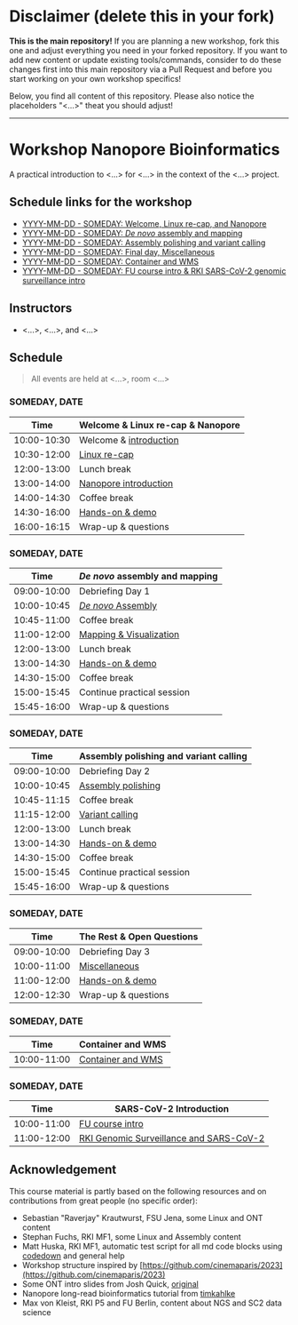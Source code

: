 # Disclaimer (delete this in your fork)

**This is the main repository!** If you are planning a new workshop, fork this one and adjust everything you need in your forked repository. If you want to add new content or update existing tools/commands, consider to do these changes first into this main repository via a Pull Request and before you start working on your own workshop specifics!

Below, you find all content of this repository. Please also notice the placeholders "<...>" theat you should adjust!

---

# Workshop Nanopore Bioinformatics

A practical introduction to <...> for <...> in the context of the <...> project.

## Schedule links for the workshop

* [YYYY-MM-DD - SOMEDAY: Welcome, Linux re-cap, and Nanopore](#0)  
* [YYYY-MM-DD - SOMEDAY: _De novo_ assembly and mapping](#1)  
* [YYYY-MM-DD - SOMEDAY: Assembly polishing and variant calling](#2)  
* [YYYY-MM-DD - SOMEDAY: Final day, Miscellaneous](#3)  
* [YYYY-MM-DD - SOMEDAY: Container and WMS](#4)  
* [YYYY-MM-DD - SOMEDAY: FU course intro & RKI SARS-CoV-2 genomic surveillance intro](#5)  

## Instructors

* <...>, <...>, and <...>

## Schedule

> All events are held at <...>, room <...>

### <a name="0"></a> SOMEDAY, DATE
| Time        | Welcome & Linux re-cap & Nanopore |
| --          | --               |
| 10:00-10:30 | Welcome & [introduction](day-welcome-linux-nanopore/general.md) |
| 10:30-12:00 | [Linux re-cap](day-welcome-linux-nanopore/linux.md) |
| 12:00-13:00 | Lunch break |
| 13:00-14:00 | [Nanopore introduction](day-welcome-linux-nanopore/nanopore.md) |
| 14:00-14:30 | Coffee break |
| 14:30-16:00 | [Hands-on & demo](day-welcome-linux-nanopore/hands-on.md) |
| 16:00-16:15 | Wrap-up & questions |

### <a name="1"></a> SOMEDAY, DATE
| Time        | _De novo_ assembly and mapping |
| --          | --               |
| 09:00-10:00 | Debriefing Day 1 |
| 10:00-10:45 | [_De novo_ Assembly](day-assembly-mapping/assembly.md) |
| 10:45-11:00 | Coffee break |
| 11:00-12:00 | [Mapping & Visualization](day-assembly-mapping/mapping.md) |
| 12:00-13:00 | Lunch break |
| 13:00-14:30 | [Hands-on & demo](day-assembly-mapping/hands-on.md) |
| 14:30-15:00 | Coffee break |
| 15:00-15:45 | Continue practical session |
| 15:45-16:00 | Wrap-up & questions |

### <a name="2"></a> SOMEDAY, DATE
| Time        | Assembly polishing and variant calling |
| --          | --               |
| 09:00-10:00 | Debriefing Day 2 |
| 10:00-10:45 | [Assembly polishing](day-polishing-variant-calling/polishing.md) |
| 10:45-11:15 | Coffee break |
| 11:15-12:00 | [Variant calling](day-polishing-variant-calling/variant-calling.md) |
| 12:00-13:00 | Lunch break |
| 13:00-14:30 | [Hands-on & demo](day-polishing-variant-calling/hands-on.md) |
| 14:30-15:00 | Coffee break |
| 15:00-15:45 | Continue practical session |
| 15:45-16:00 | Wrap-up & questions |

### <a name="3"></a> SOMEDAY, DATE
| Time        | The Rest & Open Questions |
| --          | --               |
| 09:00-10:00 | Debriefing Day 3 |
| 10:00-11:00 | [Miscellaneous](day-misc/README.md) |
| 11:00-12:00 | [Hands-on & demo](day-misc/hands-on.md) |
| 12:00-12:30 | Wrap-up & questions |

### <a name="4"></a> SOMEDAY, DATE
| Time        | Container and WMS |
| --          | --               |
| 10:00-11:00 | [Container and WMS](day-container-wms/README.md) |

### <a name="5"></a> SOMEDAY, DATE
| Time        | SARS-CoV-2 Introduction |
| --          | --               |
| 10:00-11:00 | [FU course intro](day-sc2-intro/README.md) |
| 11:00-12:00 | [RKI Genomic Surveillance and SARS-CoV-2](day-sc2-intro/README.md) |



## Acknowledgement

This course material is partly based on the following resources and on contributions from great people (no specific order):

* Sebastian "Raverjay" Krautwurst, FSU Jena, some Linux and ONT content
* Stephan Fuchs, RKI MF1, some Linux and Assembly content 
* Matt Huska, RKI MF1, automatic test script for all md code blocks using [codedown](https://github.com/earldouglas/codedown) and general help
* Workshop structure inspired by [https://github.com/cinemaparis/2023](https://github.com/cinemaparis/2023)
* Some ONT intro slides from Josh Quick, [original](https://github.com/cinemaparis/2023/blob/main/day1-Tuesday/slides-Quick.pdf)
* Nanopore long-read bioinformatics tutorial from [timkahlke](https://timkahlke.github.io/LongRead_tutorials)
* Max von Kleist, RKI P5 and FU Berlin, content about NGS and SC2 data science